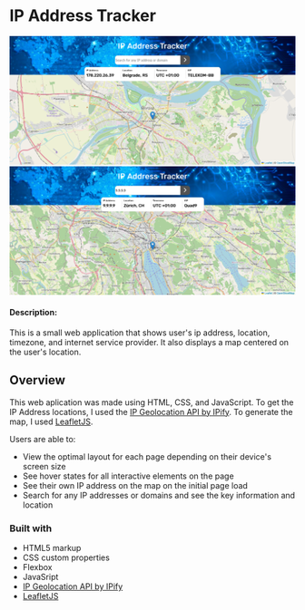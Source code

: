 # IP Address Tracker

![](./screenshot1.png)
![](./screenshot2.png)

#### Description:

This is a small web application that shows user's ip address, location, timezone, and internet service provider. It also displays a map centered on the user's location.

## Overview

This web aplication was made using HTML, CSS, and JavaScript.
To get the IP Address locations, I used the [IP Geolocation API by IPify](https://geo.ipify.org/). To generate the map, I used [LeafletJS](https://leafletjs.com/).

Users are able to:

- View the optimal layout for each page depending on their device's screen size
- See hover states for all interactive elements on the page
- See their own IP address on the map on the initial page load
- Search for any IP addresses or domains and see the key information and location

### Built with

- HTML5 markup
- CSS custom properties
- Flexbox
- JavaSript
- [IP Geolocation API by IPify](https://geo.ipify.org/)
- [LeafletJS](https://leafletjs.com/)
